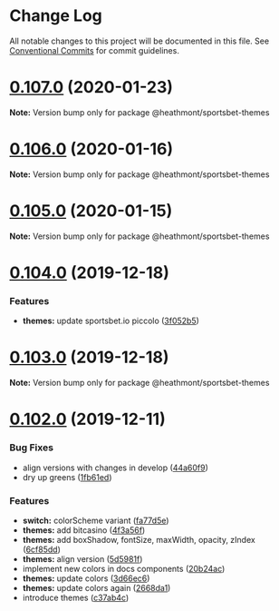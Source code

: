 # Change Log

All notable changes to this project will be documented in this file.
See [Conventional Commits](https://conventionalcommits.org) for commit guidelines.

# [0.107.0](https://github.com/coingaming/sportsbet-design/compare/v0.106.0...v0.107.0) (2020-01-23)

**Note:** Version bump only for package @heathmont/sportsbet-themes





# [0.106.0](https://github.com/coingaming/sportsbet-design/compare/v0.105.1...v0.106.0) (2020-01-16)

**Note:** Version bump only for package @heathmont/sportsbet-themes





# [0.105.0](https://github.com/coingaming/sportsbet-design/compare/v0.104.3...v0.105.0) (2020-01-15)

**Note:** Version bump only for package @heathmont/sportsbet-themes





# [0.104.0](https://github.com/coingaming/sportsbet-design/compare/v0.103.0...v0.104.0) (2019-12-18)


### Features

* **themes:** update sportsbet.io piccolo ([3f052b5](https://github.com/coingaming/sportsbet-design/commit/3f052b5))





# [0.103.0](https://github.com/coingaming/sportsbet-design/compare/v0.102.0...v0.103.0) (2019-12-18)

**Note:** Version bump only for package @heathmont/sportsbet-themes





# [0.102.0](https://github.com/coingaming/sportsbet-design/compare/v0.101.0...v0.102.0) (2019-12-11)


### Bug Fixes

* align versions with changes in develop ([44a60f9](https://github.com/coingaming/sportsbet-design/commit/44a60f9))
* dry up greens ([1fb61ed](https://github.com/coingaming/sportsbet-design/commit/1fb61ed))


### Features

* **switch:** colorScheme variant ([fa77d5e](https://github.com/coingaming/sportsbet-design/commit/fa77d5e))
* **themes:** add bitcasino ([4f3a56f](https://github.com/coingaming/sportsbet-design/commit/4f3a56f))
* **themes:** add boxShadow, fontSize, maxWidth, opacity, zIndex ([6cf85dd](https://github.com/coingaming/sportsbet-design/commit/6cf85dd))
* **themes:** align version ([5d5981f](https://github.com/coingaming/sportsbet-design/commit/5d5981f))
* implement new colors in docs components ([20b24ac](https://github.com/coingaming/sportsbet-design/commit/20b24ac))
* **themes:** update colors ([3d66ec6](https://github.com/coingaming/sportsbet-design/commit/3d66ec6))
* **themes:** update colors again ([2668da1](https://github.com/coingaming/sportsbet-design/commit/2668da1))
* introduce themes ([c37ab4c](https://github.com/coingaming/sportsbet-design/commit/c37ab4c))
